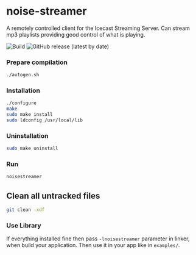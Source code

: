 # noise-streamer
A remotely controlled client for the Icecast Streaming Server. Can stream mp3 playlists providing good control of what is playing. 

![Build](https://github.com/stolosapo/noise-streamer/actions/workflows/makefile.yml/badge.svg) ![GitHub release (latest by date)](https://img.shields.io/github/v/release/stolosapo/noise-streamer)


### Prepare compilation
```bash
./autogen.sh
```

### Installation
```bash
./configure
make
sudo make install
sudo ldconfig /usr/local/lib
```

### Uninstallation
```bash
sudo make uninstall
```

### Run
```bash
noisestreamer
```

## Clean all untracked files
```bash
git clean -xdf
```

### Use Library
If everything installed fine then pass `-lnoisestreamer` parameter in linker, when build your application.
Then use it in your app like in `examples/`.
